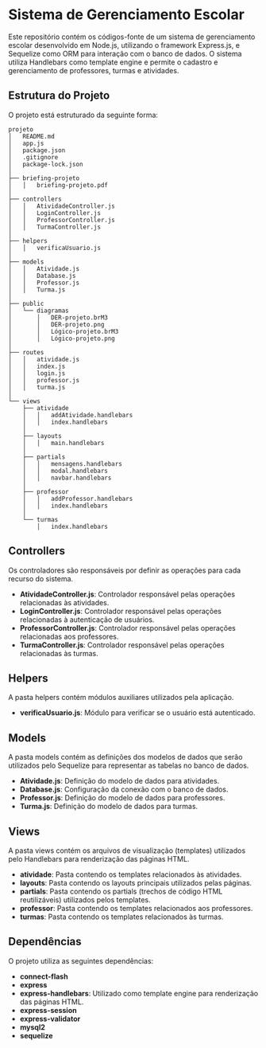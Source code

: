 # Sistema de Gerenciamento Escolar

Este repositório contém os códigos-fonte de um sistema de gerenciamento escolar desenvolvido em Node.js, utilizando o framework Express.js, e Sequelize como ORM para interação com o banco de dados. O sistema utiliza Handlebars como template engine e permite o cadastro e gerenciamento de professores, turmas e atividades.

## Estrutura do Projeto

O projeto está estruturado da seguinte forma:

```plaintext
projeto
│   README.md
│   app.js
│   package.json
│   .gitignore
│   package-lock.json
│
├── briefing-projeto
│   │   briefing-projeto.pdf
│
├── controllers
│   │   AtividadeController.js
│   │   LoginController.js
│   │   ProfessorController.js
│   │   TurmaController.js
│
├── helpers
│   │   verificaUsuario.js
│
├── models
│   │   Atividade.js
│   │   Database.js
│   │   Professor.js
│   │   Turma.js
│
├── public
│   └── diagramas
│       │   DER-projeto.brM3
│       │   DER-projeto.png
│       │   Lógico-projeto.brM3
│       │   Lógico-projeto.png
│
├── routes
│   │   atividade.js
│   │   index.js
│   │   login.js
│   │   professor.js
│   │   turma.js
│
└── views
    ├── atividade
    │   │   addAtividade.handlebars
    │   │   index.handlebars
    │   
    ├── layouts
    │   │   main.handlebars
    │   
    ├── partials
    │   │   mensagens.handlebars
    │   │   modal.handlebars
    │   │   navbar.handlebars
    │   
    ├── professor
    │   │   addProfessor.handlebars
    │   │   index.handlebars
    │   
    └── turmas
        │   index.handlebars
```
## Controllers

Os controladores são responsáveis por definir as operações para cada recurso do sistema.

- **AtividadeController.js**: Controlador responsável pelas operações relacionadas às atividades.
- **LoginController.js**: Controlador responsável pelas operações relacionadas à autenticação de usuários.
- **ProfessorController.js**: Controlador responsável pelas operações relacionadas aos professores.
- **TurmaController.js**: Controlador responsável pelas operações relacionadas às turmas.

## Helpers

A pasta helpers contém módulos auxiliares utilizados pela aplicação.

- **verificaUsuario.js**: Módulo para verificar se o usuário está autenticado.

## Models

A pasta models contém as definições dos modelos de dados que serão utilizados pelo Sequelize para representar as tabelas no banco de dados.

- **Atividade.js**: Definição do modelo de dados para atividades.
- **Database.js**: Configuração da conexão com o banco de dados.
- **Professor.js**: Definição do modelo de dados para professores.
- **Turma.js**: Definição do modelo de dados para turmas.

## Views

A pasta views contém os arquivos de visualização (templates) utilizados pelo Handlebars para renderização das páginas HTML.

- **atividade**: Pasta contendo os templates relacionados às atividades.
- **layouts**: Pasta contendo os layouts principais utilizados pelas páginas.
- **partials**: Pasta contendo os partials (trechos de código HTML reutilizáveis) utilizados pelos templates.
- **professor**: Pasta contendo os templates relacionados aos professores.
- **turmas**: Pasta contendo os templates relacionados às turmas.

## Dependências

O projeto utiliza as seguintes dependências:

- **connect-flash**
- **express**
- **express-handlebars**: Utilizado como template engine para renderização das páginas HTML.
- **express-session**
- **express-validator**
- **mysql2**
- **sequelize**
